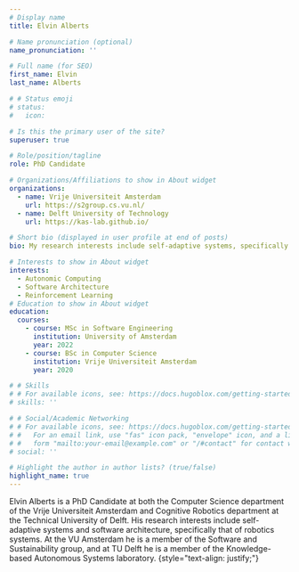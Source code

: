 ```yaml
---
# Display name
title: Elvin Alberts

# Name pronunciation (optional)
name_pronunciation: ''

# Full name (for SEO)
first_name: Elvin
last_name: Alberts

# # Status emoji
# status:
#   icon: 

# Is this the primary user of the site?
superuser: true

# Role/position/tagline
role: PhD Candidate

# Organizations/Affiliations to show in About widget
organizations:
  - name: Vrije Universiteit Amsterdam
    url: https://s2group.cs.vu.nl/
  - name: Delft University of Technology
    url: https://kas-lab.github.io/

# Short bio (displayed in user profile at end of posts)
bio: My research interests include self-adaptive systems, specifically as applied to robotics systems.

# Interests to show in About widget
interests:
  - Autonomic Computing
  - Software Architecture
  - Reinforcement Learning
# Education to show in About widget
education:
  courses:
    - course: MSc in Software Engineering
      institution: University of Amsterdam
      year: 2022
    - course: BSc in Computer Science
      institution: Vrije Universiteit Amsterdam
      year: 2020

# # Skills
# # For available icons, see: https://docs.hugoblox.com/getting-started/page-builder/#icons
# skills: ''

# # Social/Academic Networking
# # For available icons, see: https://docs.hugoblox.com/getting-started/page-builder/#icons
# #   For an email link, use "fas" icon pack, "envelope" icon, and a link in the
# #   form "mailto:your-email@example.com" or "/#contact" for contact widget.
# social: ''

# Highlight the author in author lists? (true/false)
highlight_name: true
---
```


Elvin Alberts is a PhD Candidate at both the Computer Science department of the Vrije Universiteit Amsterdam and Cognitive Robotics department at the Technical University of Delft. His research interests include self-adaptive systems and software architecture, specifically that of robotics systems. At the VU Amsterdam he is a member of the Software and Sustainability group, and at TU Delft he is a member of the Knowledge-based Autonomous
Systems laboratory. 
{style="text-align: justify;"}
